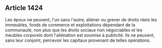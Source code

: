 Article 1424
----
Les époux ne peuvent, l'un sans l'autre, aliéner ou grever de droits réels les
immeubles, fonds de commerce et exploitations dépendant de la communauté, non
plus que les droits sociaux non négociables et les meubles corporels dont
l'aliénation est soumise à publicité. Ils ne peuvent, sans leur conjoint,
percevoir les capitaux provenant de telles opérations.
